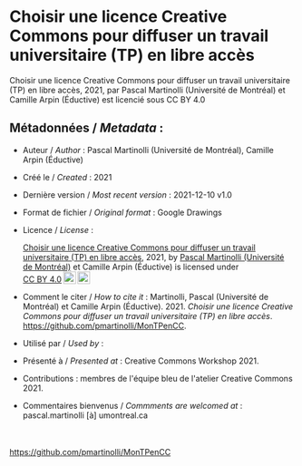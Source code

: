 # Choisir une licence Creative Commons pour diffuser un travail universitaire (TP) en libre accès




Choisir une licence Creative Commons pour diffuser un travail universitaire (TP) en libre accès, 2021, par Pascal Martinolli (Université de Montréal) et Camille Arpin (Éductive) est licencié sous CC BY 4.0


## Métadonnées / *Metadata* :

* Auteur / *Author* : Pascal Martinolli (Université de Montréal), Camille Arpin (Éductive)

* Créé le / *Created* : 2021

* Dernière version / *Most recent version* : 2021-12-10 v1.0

* Format de fichier / *Original format* : Google Drawings

* Licence / *License* : <p xmlns:cc="http://creativecommons.org/ns#" xmlns:dct="http://purl.org/dc/terms/"><a property="dct:title" rel="cc:attributionURL" href="https://github.com/pmartinolli/MonTPenCC">Choisir une licence Creative Commons pour diffuser un travail universitaire (TP) en libre accès</a>, 2021, by <a rel="cc:attributionURL dct:creator" property="cc:attributionName" href="https://github.com/pmartinolli">Pascal Martinolli (Université de Montréal)</a> et Camille Arpin (Éductive) is licensed under <a href="http://creativecommons.org/licenses/by/4.0/?ref=chooser-v1" target="_blank" rel="license noopener noreferrer" style="display:inline-block;">CC BY 4.0<img style="height:22px!important;margin-left:3px;vertical-align:text-bottom;" src="https://mirrors.creativecommons.org/presskit/icons/cc.svg?ref=chooser-v1"><img style="height:22px!important;margin-left:3px;vertical-align:text-bottom;" src="https://mirrors.creativecommons.org/presskit/icons/by.svg?ref=chooser-v1"></a></p>

* Comment le citer / *How to cite it* : Martinolli, Pascal (Université de Montréal) et Camille Arpin (Éductive). 2021. *Choisir une licence Creative Commons pour diffuser un travail universitaire (TP) en libre accès*. https://github.com/pmartinolli/MonTPenCC.

* Utilisé par / *Used by* : 

* Présenté à / *Presented at* : Creative Commons Workshop 2021.

* Contributions : membres de l'équipe bleu de l'atelier Creative Commons 2021.

* Commentaires bienvenus / *Commments are welcomed at* : pascal.martinolli [à] umontreal.ca

\
\
https://github.com/pmartinolli/MonTPenCC
